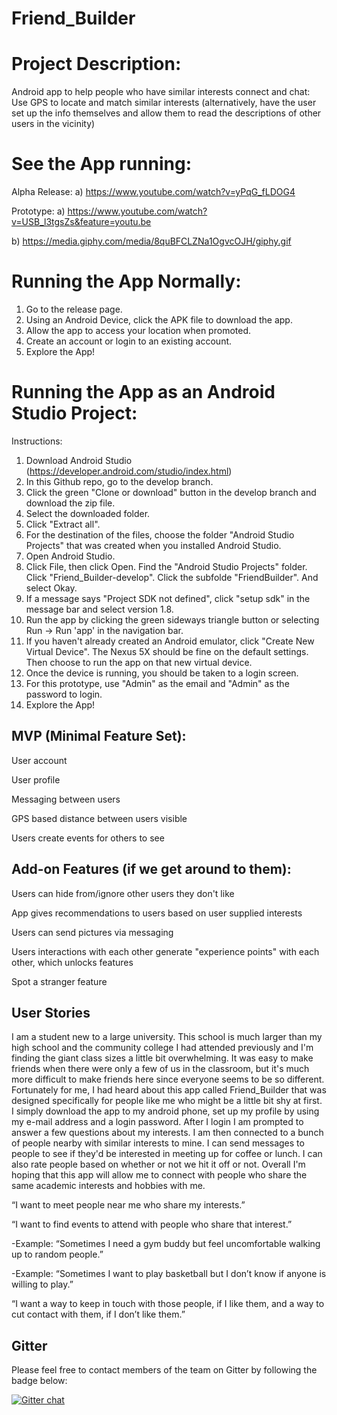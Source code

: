 # Friend_Builder


# Project Description:
Android app to help people who have similar interests connect and chat: Use GPS to locate and match similar interests (alternatively, have the user set up the info themselves and allow them to read the descriptions of other users in the vicinity)

# See the App running:

Alpha Release:
a) https://www.youtube.com/watch?v=yPqG_fLDOG4

Prototype:
a) https://www.youtube.com/watch?v=USB_l3tgsZs&feature=youtu.be

b) https://media.giphy.com/media/8quBFCLZNa1OgvcOJH/giphy.gif

# Running the App Normally:

1) Go to the release page.
2) Using an Android Device, click the APK file to download the app.
3) Allow the app to access your location when promoted.
4) Create an account or login to an existing account.
5) Explore the App!


# Running the App as an Android Studio Project:
                     
Instructions:

1) Download Android Studio (https://developer.android.com/studio/index.html)
2) In this Github repo, go to the develop branch.
3) Click the green "Clone or download" button in the develop branch and download the zip file.
4) Select the downloaded folder.
5) Click "Extract all".
6) For the destination of the files, choose the folder "Android Studio Projects" that was created when you installed Android Studio.
7) Open Android Studio.
8) Click File, then click Open.  Find the "Android Studio Projects" folder.  Click "Friend_Builder-develop".  Click the subfolde "FriendBuilder".  And select Okay.
9) If a message says "Project SDK not defined", click "setup sdk" in the message bar and select version 1.8.
10) Run the app by clicking the green sideways triangle button or selecting Run -> Run 'app' in the navigation bar.
11) If you haven't already created an Android emulator, click "Create New Virtual Device". The Nexus 5X should be fine on the default settings.  Then choose to run the app on that new virtual device.
12) Once the device is running, you should be taken to a login screen.
13) For this prototype, use "Admin" as the email and "Admin" as the password to login.
14) Explore the App!




## MVP (Minimal Feature Set):


User account

User profile

Messaging between users

GPS based distance between users visible

Users create events for others to see




## Add-on Features (if we get around to them):

Users can hide from/ignore other users they don't like

App gives recommendations to users based on user supplied interests

Users can send pictures via messaging

Users interactions with each other generate "experience points" with each other, which unlocks features

Spot a stranger feature
 

## User Stories

I am a student new to a large university. This school is much larger than my high school and the community college I had attended previously and I'm finding the giant class sizes a little bit overwhelming. It was easy to make friends when there were only a few of us in the classroom, but it's much more difficult to make friends here since everyone seems to be so different. Fortunately for me, I had heard about this app called Friend_Builder that was designed specifically for people like me who might be a little bit shy at first. I simply download the app to my android phone, set up my profile by using my e-mail address and a login password. After I login I am prompted to answer a few questions about my interests. I am then connected to a bunch of people nearby with similar interests to mine. I can send messages to people to see if they'd be interested in meeting up for coffee or lunch. I can also rate people based on whether or not we hit it off or not. Overall I'm hoping that this app will allow me to connect with people who share the same academic interests and hobbies with me.


“I want to meet people near me who share my interests.”

“I want to find events to attend with people who share that interest.”

  -Example: “Sometimes I need a gym buddy but feel uncomfortable walking up to random people.”
  
  -Example: “Sometimes I want to play basketball but I don’t know if anyone is willing to play.”
  
“I want a way to keep in touch with those people, if I like them, and a way to cut contact with them, if I don’t like them.”


## Gitter

Please feel free to contact members of the team on Gitter by following the badge below:

[![Gitter chat](https://badges.gitter.im/gitterHQ/gitter.png)](https://gitter.im/Friend_Builder/Lobby?utm_source=ios&utm_medium=link&utm_campaign=ios-share-link)
